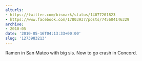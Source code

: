 ```yaml
---
alturls:
- https://twitter.com/bismark/status/14077201823
- https://www.facebook.com/17803937/posts/745604146329
archive:
- 2010-05
date: '2010-05-16T04:13:33+00:00'
slug: '1273983213'
---
```


Ramen in San Mateo with big sis. Now to go crash in Concord.

